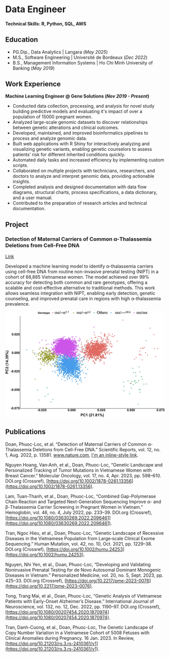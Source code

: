 # Data Engineer

#### Technical Skills: R, Python, SQL, AWS

## Education
- PG.Dip., Data Analytics | Langara (_May 2025_)								       		
- M.S., Software Engineering	| Université de Bordeaux (_Dec 2022_)	 			        		
- B.S., Management Information Systems | Ho Chi Minh University of Banking (_May 2019_)

## Work Experience
**Machine Learning Engineer @ Gene Solutions (_Nov 2019 - Present_)**
- Conducted data collection, processing, and analysis for novel study building predictive models and evaluating it's impact of over a population of 15000 pregnant women.
- Analyzed large-scale genomic datasets to discover relationships between genetic alterations and clinical outcomes.
- Developed, maintained, and improved bioinformatics pipelines to process and analyze genomic data.
- Built web applications with R Shiny for interactively analyzing and visualizing genetic variants, enabling genetic counselors to assess patients’ risk for different inherited conditions quickly.
- Automated daily tasks and increased efficiency by implementing custom scripts.
- Collaborated on multiple projects with technicians, researchers, and doctors to analyze and interpret genomic data, providing actionable insights.
- Completed analysis and designed documentation with data flow diagrams, structural charts, process specifications, a data dictionary, and a user manual.
- Contributed to the preparation of research articles and technical documentation.


## Project
### Detection of Maternal Carriers of Common α-Thalassemia Deletions from Cell-Free DNA
[Link](https://www.nature.com/articles/s41598-022-17718-7)

Developed a machine learning model to identify α-thalassemia carriers using cell-free DNA from routine non-invasive prenatal testing (NIPT) in a cohort of 68,885 Vietnamese women. The model achieved over 99% accuracy for detecting both common and rare genotypes, offering a scalable and cost-effective alternative to traditional methods. This work allows seamless integration with NIPT, enabling early detection, genetic counseling, and improved prenatal care in regions with high α-thalassemia prevalence.

![Principal component analysis of 6417 observations and their genotypes.](/assets/img/pca.png)

## Publications
Doan, Phuoc-Loc, et al. “Detection of Maternal Carriers of Common α-Thalassemia Deletions from Cell-Free DNA.” Scientific Reports, vol. 12, no. 1, Aug. 2022, p. 13581. www.nature.com, [I'm an inline-style link](https://doi.org/10.1038/s41598-022-17718-7).

Nguyen Hoang, Van‐Anh, et al., Doan, Phuoc-Loc, “Genetic Landscape and Personalized Tracking of Tumor Mutations in Vietnamese Women with Breast Cancer.” Molecular Oncology, vol. 17, no. 4, Apr. 2023, pp. 598–610. DOI.org (Crossref), [https://doi.org/10.1002/1878-0261.13356](https://doi.org/10.1002/1878-0261.13356).

Lam, Tuan-Thanh, et al., Doan, Phuoc-Loc, “Combined Gap-Polymerase Chain Reaction and Targeted Next-Generation Sequencing Improve α- and β-Thalassemia Carrier Screening in Pregnant Women in Vietnam.” Hemoglobin, vol. 46, no. 4, July 2022, pp. 233–39. DOI.org (Crossref), [https://doi.org/10.1080/03630269.2022.2096461](https://doi.org/10.1080/03630269.2022.2096461).

Tran, Ngoc Hieu, et al., Doan, Phuoc-Loc, “Genetic Landscape of Recessive Diseases in the Vietnamese Population from Large‐scale Clinical Exome Sequencing.” Human Mutation, vol. 42, no. 10, Oct. 2021, pp. 1229–38. DOI.org (Crossref), [https://doi.org/10.1002/humu.24253](https://doi.org/10.1002/humu.24253).

Nguyen, Nhi Yen, et al., Doan, Phuoc-Loc, “Developing and Validating Noninvasive Prenatal Testing for de Novo Autosomal Dominant Monogenic Diseases in Vietnam.” Personalized Medicine, vol. 20, no. 5, Sept. 2023, pp. 425–33. DOI.org (Crossref), [https://doi.org/10.2217/pme-2023-0076](https://doi.org/10.2217/pme-2023-0076).

Tong, Trang Mai, et al., Doan, Phuoc-Loc, “Genetic Analysis of Vietnamese Patients with Early-Onset Alzheimer’s Disease.” International Journal of Neuroscience, vol. 132, no. 12, Dec. 2022, pp. 1190–97. DOI.org (Crossref), [https://doi.org/10.1080/00207454.2020.1870974](https://doi.org/10.1080/00207454.2020.1870974).

Tran, Danh-Cuong, et al., Doan, Phuoc-Loc, The Genetic Landscape of Copy Number Variation in a Vietnamese Cohort of 5008 Fetuses with Clinical Anomalies during Pregnancy. 16 Jan. 2023. In Review, [https://doi.org/10.21203/rs.3.rs-2410361/v1](https://doi.org/10.21203/rs.3.rs-2410361/v1).
